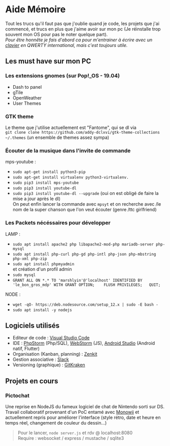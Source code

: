# Aide Mémoire
Tout les trucs qu'il faut pas que j'oublie quand je code, les projets que j'ai commencé, et trucs en plus que j'aime avoir sur mon pc (Je réinstalle trop souvent mon OS pour pas le noter quelque part).   
*Pour être honnête je fais d'abord ca pour m'entrainer à écrire avec un [clavier](https://k2.keychron.com/  "j'ai jamais entendu un son si ASMR pour taper") en QWERTY international, mais c'est toujours utile.*


## Les must have sur mon PC  
### Les extensions gnomes (sur Pop!_OS - 19.04)
- Dash to panel
- gTile
- OpenWeather
- User Themes

### GTK theme
Le theme que j'utilise actuellement est "Fantome", qui se dl via   
`git clone clone https://github.com/addy-dclxvi/gtk-theme-collections ~/.themes` (un ensemble de themes assez sympa)

### Écouter de la musique dans l'invite de commande
mps-youtube :  
- `sudo apt-get install python3-pip`  
- `sudo apt-get install virtualenv python3-virtualenv.`
- `sudo pip3 install mps-youtube`  
- `sudo pip3 install youtube-dl`  
- `sudo pip3 install youtube-dl --upgrade` (oui on est obligé de faire la mise a jour après le dl)  
On peut enfin lancer la commande avec ` mpsyt ` et on recherche avec /le nom de la super chanson que l'on veut écouter (genre /ttc girlfriend)

### Les Packets nécéssaires pour développer  
LAMP : 
- `sudo apt install apache2 php libapache2-mod-php mariadb-server php-mysql`
- `sudo apt install php-curl php-gd php-intl php-json php-mbstring php-xml php-zip`
- `sudo apt install phpmyadmin`  
et création d'un profil admin
- `sudo mysql`
- `GRANT ALL ON *.* TO 'marshlyin'@'localhost' IDENTIFIED BY 'le_bon_gros_mdp' WITH GRANT OPTION;   
FLUSH PRIVILEGES;  
QUIT;`


NODE :
- `wget -qO- https://deb.nodesource.com/setup_12.x | sudo -E bash -`
- `sudo apt install -y nodejs`


## Logiciels utilisés

- Editeur de code : [Visual Studio Code](https://code.visualstudio.com/)
- IDE : [PhpStorm](https://www.jetbrains.com/phpstorm/) (Php/SQL), [WebStorm](https://www.jetbrains.com/webstorm/) (JS), [Android Studio](https://developer.android.com/studio) (Android natif, Flutter)
- Organisation (Kanban, planning) : [Zenkit](https://static.zenkit.com/downloads/zenkit-linux.deb)
- Gestion associative : [Slack](https://slack.com/intl/fr-fr/downloads/linux)
- Versioning (graphique) : [GitKraken](https://www.gitkraken.com/download)

## Projets en cours

### Pictochat
Une reprise en NodeJS du fameux logiciel de chat de Nintendo sorti sur DS.
Travail collaboratif provenant d'un PoC entamé avec [Monowii](https://github.com/monowii) et actuellement repris pour améliorer l'interface (style rétro, date et heure en temps réel, changement de couleur du dessin...)

> Pour le lancer, `node server.js` et rdv @ localhost:8080  
> Require : websocket / express / mustache / sqlite3


### 





